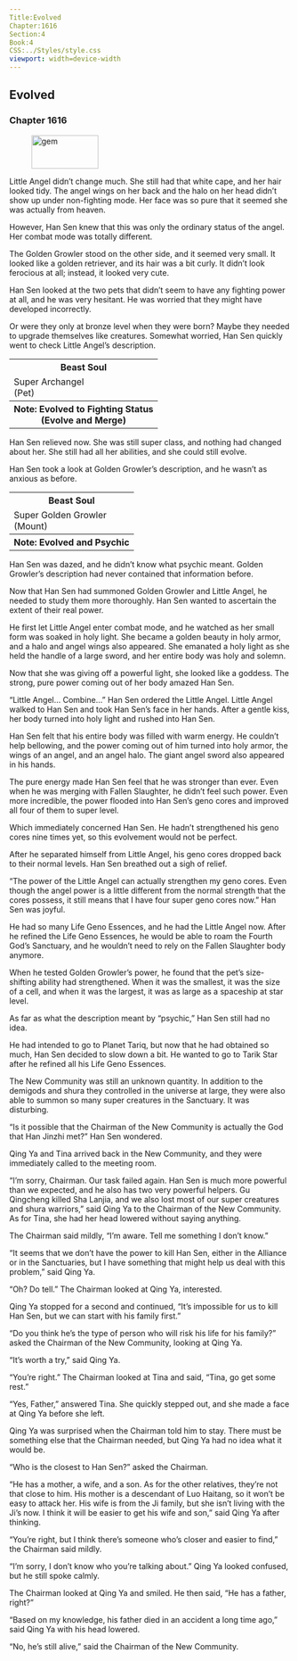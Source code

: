 ```yaml
---
Title:Evolved
Chapter:1616
Section:4
Book:4
CSS:../Styles/style.css
viewport: width=device-width
---
```


## Evolved
### Chapter 1616

<figure>
	<img src="../Images/gem.gif" alt="gem" id="gem" width="120" height="60" />
</figure>



Little Angel didn’t change much. She still had that white cape, and her hair looked tidy. The angel wings on her back and the halo on her head didn’t show up under non-fighting mode. Her face was so pure that it seemed she was actually from heaven.

However, Han Sen knew that this was only the ordinary status of the angel. Her combat mode was totally different.

The Golden Growler stood on the other side, and it seemed very small. It looked like a golden retriever, and its hair was a bit curly. It didn’t look ferocious at all; instead, it looked very cute.

Han Sen looked at the two pets that didn’t seem to have any fighting power at all, and he was very hesitant. He was worried that they might have developed incorrectly.

Or were they only at bronze level when they were born? Maybe they needed to upgrade themselves like creatures. Somewhat worried, Han Sen quickly went to check Little Angel’s description.

<div class="tables">
	<table class="beast">
		<tr>
			<th>Beast Soul</th>
		</tr><tr>
			<td>Super Archangel<br>
				<span class="type">(Pet)</span>
			</td>
		</tr><tr>
			<th class="note">Note: Evolved to Fighting Status <br>(Evolve and Merge)</th>
	</table>
	<!-- Super beast soul: Pet type. Evolved to fighting status (Evolve and merge).-->
</div>

Han Sen relieved now. She was still super class, and nothing had changed about her. She still had all her abilities, and she could still evolve.

Han Sen took a look at Golden Growler’s description, and he wasn’t as anxious as before.

<div class="tables">
	<table class="beast">
		<tr>
			<th>Beast Soul</th>
		</tr><tr>
			<td>Super Golden Growler<br>
				<span class="type">(Mount)</span>
			</td>
		</tr><tr>
			<th class="note" colspan="2">Note: Evolved and Psychic</th>
	</table>
	<!-- Super beast soul Golden Growler: Mount-type (Evolve and psychic).-->
</div>

Han Sen was dazed, and he didn’t know what psychic meant. Golden Growler’s description had never contained that information before.

Now that Han Sen had summoned Golden Growler and Little Angel, he needed to study them more thoroughly. Han Sen wanted to ascertain the extent of their real power.

He first let Little Angel enter combat mode, and he watched as her small form was soaked in holy light. She became a golden beauty in holy armor, and a halo and angel wings also appeared. She emanated a holy light as she held the handle of a large sword, and her entire body was holy and solemn.

Now that she was giving off a powerful light, she looked like a goddess. The strong, pure power coming out of her body amazed Han Sen.

“Little Angel… Combine…” Han Sen ordered the Little Angel. Little Angel walked to Han Sen and took Han Sen’s face in her hands. After a gentle kiss, her body turned into holy light and rushed into Han Sen.

Han Sen felt that his entire body was filled with warm energy. He couldn’t help bellowing, and the power coming out of him turned into holy armor, the wings of an angel, and an angel halo. The giant angel sword also appeared in his hands.

The pure energy made Han Sen feel that he was stronger than ever. Even when he was merging with Fallen Slaughter, he didn’t feel such power. Even more incredible, the power flooded into Han Sen’s geno cores and improved all four of them to super level.

Which immediately concerned Han Sen. He hadn’t strengthened his geno cores nine times yet, so this evolvement would not be perfect.

After he separated himself from Little Angel, his geno cores dropped back to their normal levels. Han Sen breathed out a sigh of relief.

“The power of the Little Angel can actually strengthen my geno cores. Even though the angel power is a little different from the normal strength that the cores possess, it still means that I have four super geno cores now.” Han Sen was joyful.

He had so many Life Geno Essences, and he had the Little Angel now. After he refined the Life Geno Essences, he would be able to roam the Fourth God’s Sanctuary, and he wouldn’t need to rely on the Fallen Slaughter body anymore.

When he tested Golden Growler’s power, he found that the pet’s size-shifting ability had strengthened. When it was the smallest, it was the size of a cell, and when it was the largest, it was as large as a spaceship at star level.

As far as what the description meant by “psychic,” Han Sen still had no idea.

He had intended to go to Planet Tariq, but now that he had obtained so much, Han Sen decided to slow down a bit. He wanted to go to Tarik Star after he refined all his Life Geno Essences.

The New Community was still an unknown quantity. In addition to the demigods and shura they controlled in the universe at large, they were also able to summon so many super creatures in the Sanctuary. It was disturbing.

“Is it possible that the Chairman of the New Community is actually the God that Han Jinzhi met?” Han Sen wondered.

Qing Ya and Tina arrived back in the New Community, and they were immediately called to the meeting room.

“I’m sorry, Chairman. Our task failed again. Han Sen is much more powerful than we expected, and he also has two very powerful helpers. Gu Qingcheng killed Sha Lanjia, and we also lost most of our super creatures and shura warriors,” said Qing Ya to the Chairman of the New Community. As for Tina, she had her head lowered without saying anything.

The Chairman said mildly, “I’m aware. Tell me something I don’t know.”

“It seems that we don’t have the power to kill Han Sen, either in the Alliance or in the Sanctuaries, but I have something that might help us deal with this problem,” said Qing Ya.

“Oh? Do tell.” The Chairman looked at Qing Ya, interested.

Qing Ya stopped for a second and continued, “It’s impossible for us to kill Han Sen, but we can start with his family first.”

“Do you think he’s the type of person who will risk his life for his family?” asked the Chairman of the New Community, looking at Qing Ya.

“It’s worth a try,” said Qing Ya.

“You’re right.” The Chairman looked at Tina and said, “Tina, go get some rest.”

“Yes, Father,” answered Tina. She quickly stepped out, and she made a face at Qing Ya before she left.

Qing Ya was surprised when the Chairman told him to stay. There must be something else that the Chairman needed, but Qing Ya had no idea what it would be.

“Who is the closest to Han Sen?” asked the Chairman.

“He has a mother, a wife, and a son. As for the other relatives, they’re not that close to him. His mother is a descendant of Luo Haitang, so it won’t be easy to attack her. His wife is from the Ji family, but she isn’t living with the Ji’s now. I think it will be easier to get his wife and son,” said Qing Ya after thinking.

“You’re right, but I think there’s someone who’s closer and easier to find,” the Chairman said mildly.

“I’m sorry, I don’t know who you’re talking about.” Qing Ya looked confused, but he still spoke calmly.

The Chairman looked at Qing Ya and smiled. He then said, “He has a father, right?”

“Based on my knowledge, his father died in an accident a long time ago,” said Qing Ya with his head lowered.

“No, he’s still alive,” said the Chairman of the New Community.